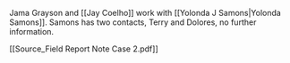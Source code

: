 Jama Grayson and [[Jay Coelho]] work with [[Yolonda J Samons|Yolonda Samons]]. Samons has two contacts, Terry and Dolores, no further information.

[[Source_Field Report Note Case 2.pdf]]